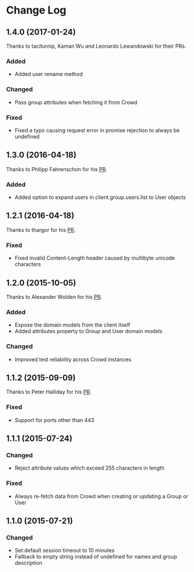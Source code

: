 # Change Log

## 1.4.0 (2017-01-24)
Thanks to taciturnip, Kaman Wu and Leonardo Lewandowski for their PRs.
### Added
- Added user rename method
### Changed
- Pass group attributes when fetching it from Crowd
### Fixed
- Fixed a typo causing request error in promise rejection to always be undefined

## 1.3.0 (2016-04-18)
Thanks to Philipp Fahrenschon for his [PR](https://github.com/wehkamp/atlassian-crowd-client/pull/4).
### Added
- Added option to expand users in client.group.users.list to User objects

## 1.2.1 (2016-04-18)
Thanks to thargor for his [PR](https://github.com/wehkamp/atlassian-crowd-client/pull/5).
### Fixed
- Fixed invalid Content-Length header caused by multibyte unicode characters

## 1.2.0 (2015-10-05)
Thanks to Alexander Wolden for his [PR](https://github.com/wehkamp/atlassian-crowd-client/pull/3).
### Added
- Expose the domain models from the client itself
- Added attributes property to Group and User domain models
### Changed
- Improved test reliability across Crowd instances

## 1.1.2 (2015-09-09)
Thanks to Peter Halliday for his [PR](https://github.com/wehkamp/atlassian-crowd-client/pull/2).
### Fixed
- Support for ports other than 443

## 1.1.1 (2015-07-24)
### Changed
- Reject attribute values which exceed 255 characters in length
### Fixed
- Always re-fetch data from Crowd when creating or updating a Group or User

## 1.1.0 (2015-07-21)
### Changed
- Set default session timeout to 10 minutes
- Fallback to empty string instead of undefined for names and group description
